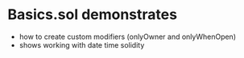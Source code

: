 # Basics.sol demonstrates

* how to create custom modifiers (onlyOwner and onlyWhenOpen)
* shows working with date time solidity